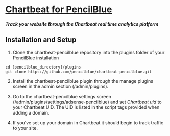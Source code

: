 [Chartbeat for PencilBlue](http://pencilblue.org)
=====

##### Track your website through the Chartbeat real time analytics platform

Installation and Setup
-----

1. Clone the chartbeat-pencilblue repository into the plugins folder of your PencilBlue installation
```shell
cd [pencilblue_directory]/plugins
git clone https://github.com/pencilblue/chartbeat-pencilblue.git
```

2. Install the chartbeat-pencilblue plugin through the manage plugins screen in the admin section (/admin/plugins).

3. Go to the chartbeat-pencilblue settings screen (/admin/plugins/settings/adsense-pencilblue) and set *Chartbeat uid* to your Chartbeat UID. The UID is listed in the script tags provided when adding a domain.

4. If you've set up your domain in Chartbeat it should begin to track traffic to your site.
